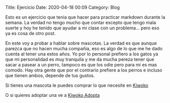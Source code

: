 Title: Ejercicio
Date: 2020-04-18
00:09
Category: Blog

Esto es un ejercicio que tenia que hacer para practicar markdown durante la semana. La verdad no tengo mucho que contar excepto que tengo mala suerte y hoy he tenido que ayudar a mi clase con un problema... pero eso ya es cosa de otro post.

En este voy a probar a hablar sobre mascotas. La verdad es que aunque parezca que no hacen mucha compañia, eso es algo de lo que me he dado cuenta al tener una estos años. Yo por lo personal prefiero a los gatos ya que mi personalidad es muy tranquila y me da mucha pereza tener que sacar a pasear a un perro, tampoco es que los odie pero para mi es mas comodo. Hay otra gente que por el contrario prefiere a los perros e incluso que tienen ambos, depende de tus gustos. 

Si tienes una mascota le puedes comprar lo que necesite en [Kiwoko](https://www.kiwoko.com/?gclid=CjwKCAjwp-X0BRAFEiwAheRui1J676Tz3V5X4MoexC5xvdeZmeAJQrVTKfZUbtVWCcPvM9lyBBg2pRoCB48QAvD_BwE)

O si quieres adoptar una ve a [Kiwoko Adopta](https://www.kiwokoadopta.org/)
